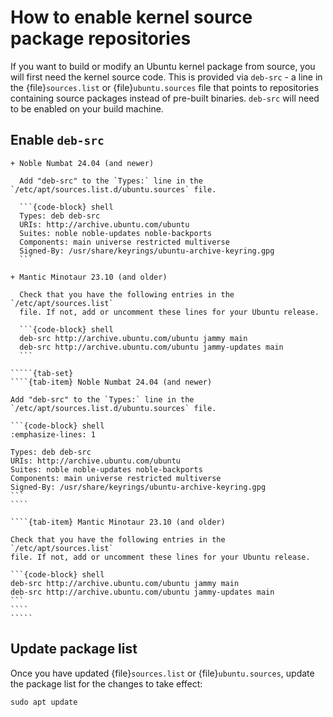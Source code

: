 # How to enable kernel source package repositories

If you want to build or modify an Ubuntu kernel package from source, you will first need the kernel source code.
This is provided via `deb-src` - a line in the {file}`sources.list` or {file}`ubuntu.sources` file that points to repositories containing source packages instead of pre-built binaries.
`deb-src` will need to be enabled on your build machine.

## Enable `deb-src`

````{only} docx
+ Noble Numbat 24.04 (and newer)

  Add "deb-src" to the `Types:` line in the `/etc/apt/sources.list.d/ubuntu.sources` file.

  ```{code-block} shell
  Types: deb deb-src
  URIs: http://archive.ubuntu.com/ubuntu
  Suites: noble noble-updates noble-backports
  Components: main universe restricted multiverse
  Signed-By: /usr/share/keyrings/ubuntu-archive-keyring.gpg
  ```

+ Mantic Minotaur 23.10 (and older)

  Check that you have the following entries in the `/etc/apt/sources.list`
  file. If not, add or uncomment these lines for your Ubuntu release.

  ```{code-block} shell
  deb-src http://archive.ubuntu.com/ubuntu jammy main
  deb-src http://archive.ubuntu.com/ubuntu jammy-updates main
  ```
````

``````{only} default
`````{tab-set}
````{tab-item} Noble Numbat 24.04 (and newer)

Add "deb-src" to the `Types:` line in the `/etc/apt/sources.list.d/ubuntu.sources` file.

```{code-block} shell
:emphasize-lines: 1

Types: deb deb-src
URIs: http://archive.ubuntu.com/ubuntu
Suites: noble noble-updates noble-backports
Components: main universe restricted multiverse
Signed-By: /usr/share/keyrings/ubuntu-archive-keyring.gpg
```
````

````{tab-item} Mantic Minotaur 23.10 (and older)

Check that you have the following entries in the `/etc/apt/sources.list`
file. If not, add or uncomment these lines for your Ubuntu release.

```{code-block} shell
deb-src http://archive.ubuntu.com/ubuntu jammy main
deb-src http://archive.ubuntu.com/ubuntu jammy-updates main
```
````
`````
``````

## Update package list

Once you have updated {file}`sources.list` or {file}`ubuntu.sources`, update the package list for the changes to take effect:

```{code-block} shell
sudo apt update
```

